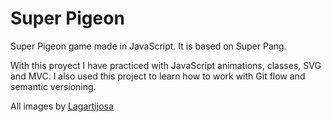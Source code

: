# Super Pigeon
Super Pigeon game made in JavaScript. It is based on Super Pang.

With this proyect I have practiced with JavaScript animations, classes, SVG and MVC.
I also used this project to learn how to work with Git flow and semantic versioning.

All images by [Lagartijosa](https://www.instagram.com/lagartijosa/)